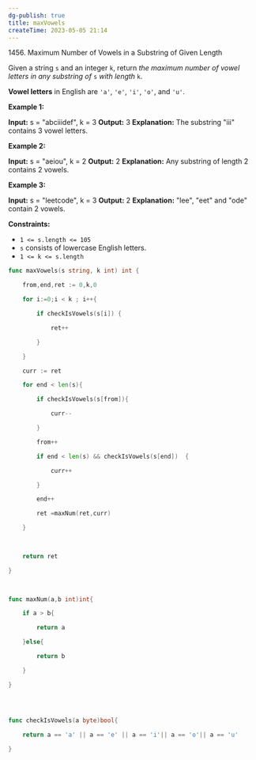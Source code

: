 ```yaml
---
dg-publish: true
title: maxVowels
createTime: 2023-05-05 21:14  
---
```


1456. Maximum Number of Vowels in a Substring of Given Length

Given a string `s` and an integer `k`, return _the maximum number of vowel letters in any substring of_ `s` _with length_ `k`.

**Vowel letters** in English are `'a'`, `'e'`, `'i'`, `'o'`, and `'u'`.

**Example 1:**

**Input:** s = "abciiidef", k = 3
**Output:** 3
**Explanation:** The substring "iii" contains 3 vowel letters.

**Example 2:**

**Input:** s = "aeiou", k = 2
**Output:** 2
**Explanation:** Any substring of length 2 contains 2 vowels.

**Example 3:**

**Input:** s = "leetcode", k = 3
**Output:** 2
**Explanation:** "lee", "eet" and "ode" contain 2 vowels.

**Constraints:**

-   `1 <= s.length <= 105`
-   `s` consists of lowercase English letters.
-   `1 <= k <= s.length`
```GO
func maxVowels(s string, k int) int {

    from,end,ret := 0,k,0

    for i:=0;i < k ; i++{

        if checkIsVowels(s[i]) {

            ret++

        }

    }

    curr := ret    

    for end < len(s){

        if checkIsVowels(s[from]){

            curr--            

        }

        from++

        if end < len(s) && checkIsVowels(s[end])  {

            curr++

        }

        end++

        ret =maxNum(ret,curr)

    }

  

    return ret

}

  

func maxNum(a,b int)int{

    if a > b{

        return a

    }else{

        return b

    }

}

  
  

func checkIsVowels(a byte)bool{

    return a == 'a' || a == 'e' || a == 'i'|| a == 'o'|| a == 'u'

}
```